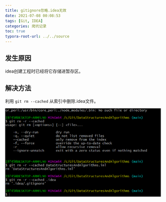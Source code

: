 ```yaml
---
title: gitignore忽略.idea无效
date: 2021-07-08 00:08:53
tags: [Git, IDEA]
categories: 爬坑记录
toc: true
typora-root-url: ../../source
---
```

## 发生原因

idea创建工程时已经将它存储进暂存区。

## 解决方法

利用 `git rm --cached` 从索引中删除.idea文件。

![](/images/gitignore忽略.idea无效/2022-12-05-15-39-35.png)